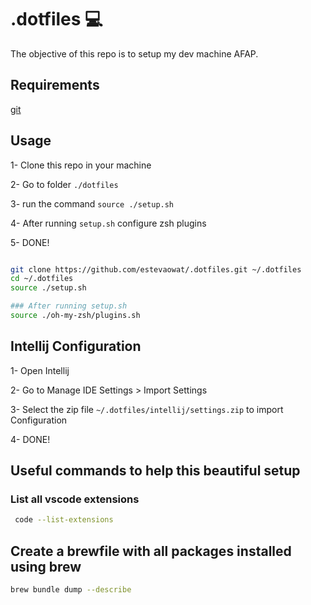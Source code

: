 # .dotfiles :computer:

The objective of this repo is to setup my dev machine AFAP.

## Requirements

[git](https://git-scm.com/)

## Usage

1- Clone this repo in your machine

2- Go to folder `./dotfiles`

3- run the command `source ./setup.sh`

4- After running `setup.sh` configure zsh plugins

5- DONE!

```bash

git clone https://github.com/estevaowat/.dotfiles.git ~/.dotfiles
cd ~/.dotfiles
source ./setup.sh

### After running setup.sh
source ./oh-my-zsh/plugins.sh
```

## Intellij Configuration

1- Open Intellij

2- Go to Manage IDE Settings > Import Settings

3- Select the zip file `~/.dotfiles/intellij/settings.zip` to import Configuration

4- DONE!

## Useful commands to help this beautiful setup

### List all vscode extensions

```bash
 code --list-extensions
```

## Create a brewfile with all packages installed using brew

```bash
brew bundle dump --describe
```

